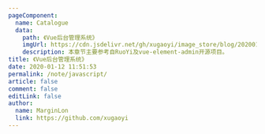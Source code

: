 ```yaml
---
pageComponent:
  name: Catalogue
  data:
    path: 《Vue后台管理系统》
    imgUrl: https://cdn.jsdelivr.net/gh/xugaoyi/image_store/blog/20200112120340.png
    description: 本章节主要参考自RuoYi及vue-element-admin开源项目。
title: 《Vue后台管理系统》
date: 2020-01-12 11:51:53
permalink: /note/javascript/
article: false
comment: false
editLink: false
author:
  name: MarginLon
  link: https://github.com/xugaoyi
---
```

